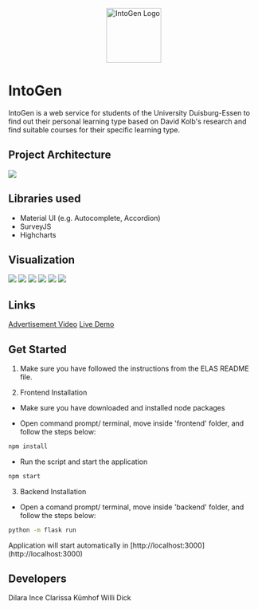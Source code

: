 <p align="center">
<img height="110px" src="Assets/image1.jpeg" alt="IntoGen Logo">
</p>

# IntoGen

IntoGen is a web service for students of the University Duisburg-Essen to find out their personal learning type based on David Kolb's research and find suitable courses for their specific learning type.

## Project Architecture
<img src="Assets/ProjectArchitecture.PNG">

## Libraries used
- Material UI (e.g. Autocomplete, Accordion)
- SurveyJS
- Highcharts


## Visualization
<img src="Assets/ProjectImage">
<img src="Assets/ProjectImage2">
<img src="Assets/ProjectImage3">
<img src="Assets/ProjectImage4">
<img src="Assets/ProjectImage5">
<img src="Assets/ProjectImage6">

## Links
<a href="">Advertisement Video</a>
<a href="">Live Demo</a>

## Get Started

1. Make sure you have followed the instructions from the ELAS README file.

2. Frontend Installation
- Make sure you have downloaded and installed node packages

- Open command prompt/ terminal, move inside 'frontend' folder, and follow the steps below:

```sh
npm install
``` 

- Run the script and start the application

```sh
npm start
``` 

3. Backend Installation
- Open a comand prompt/ terminal, move inside 'backend' folder, and follow the steps below:

```sh
python -m flask run
``` 

Application will start automatically in [http://localhost:3000] (http://localhost:3000)

## Developers
Dilara Ince
Clarissa Kümhof
Willi Dick